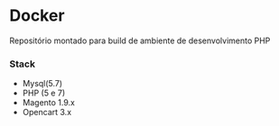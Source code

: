 # Docker
Repositório montado para build de ambiente de desenvolvimento PHP

### Stack

- Mysql(5.7)
- PHP (5 e 7)
- Magento 1.9.x
- Opencart 3.x
